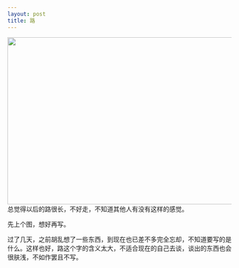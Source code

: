 ```yaml
---
layout: post
title: 路
---
```


<a href="http://www.lattespirit.com/wp-content/uploads/2012/11/load.jpg"><img src="http://www.lattespirit.com/wp-content/uploads/2012/11/load.jpg" alt="" title="load" width="600" height="375" class="aligncenter size-full wp-image-237" /></a>
总觉得以后的路很长，不好走，不知道其他人有没有这样的感觉。

先上个图，想好再写。

过了几天，之前胡乱想了一些东西，到现在也已差不多完全忘却，不知道要写的是什么。这样也好，路这个字的含义太大，不适合现在的自己去谈，谈出的东西也会很肤浅，不如作罢且不写。